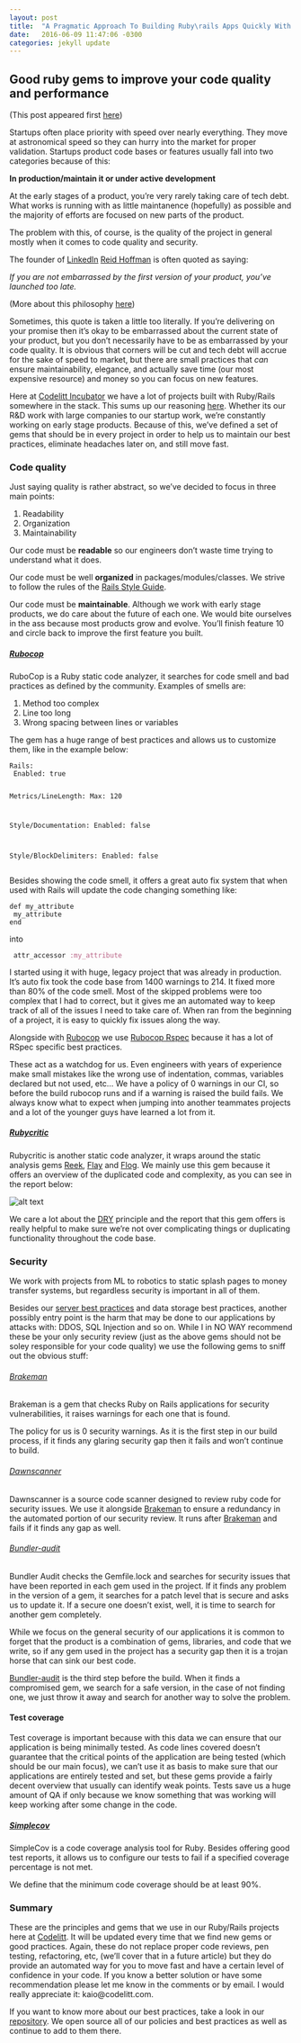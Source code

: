 ```yaml
---
layout: post
title:  "A Pragmatic Approach To Building Ruby\rails Apps Quickly With Quality Code"
date:   2016-06-09 11:47:06 -0300
categories: jekyll update
---
```


<h2 class="post-subheading">Good ruby gems to improve your code quality and performance</h2>

<article role="main" class="blog-post">
<p Excerpt>(This post appeared first <a href="http://www.codelitt.com/blog/pragmatic-approach-building-ruby-rails-apps-quickly-quality-code/">here</a>)</p>
<p>Startups often place priority with speed over nearly everything. They move at astronomical speed so they can hurry into the market for proper validation. Startups product code bases or features usually fall into two categories because of this:</p>
<p><strong>In production/maintain it or under active development</strong></p Out-of-excerp>
<p>At the early stages of a product, you’re very rarely taking care of tech debt. What works is running with as little maintanence (hopefully) as possible and the majority of efforts are focused on new parts of the product.</p>
<p>The problem with this, of course, is the quality of the project in general mostly when it comes to code quality and security.</p>
<p>The founder of <a href="www.linkedin.com">LinkedIn</a> <a href="https://www.linkedin.com/in/reidhoffman">Reid Hoffman</a> is often quoted as saying:</p>
<p><em>If you are not embarrassed by the first version of your product, you’ve launched too late.</em></p>
<p>(More about this philosophy <a href="http://www.businessinsider.com/the-iterate-fast-and-release-often-philosophy-of-entrepreneurship-2009-11">here</a>)</p>
<p>Sometimes, this quote is taken a little too literally. If you’re delivering on your promise then it’s okay to be embarrassed about the current state of your product, but you don’t necessarily have to be as embarrassed by your code quality. It is obvious that corners will be cut and tech debt will accrue for the sake of speed to market, but there are small practices that <em>can</em> ensure maintainability, elegance, and actually save time (our most expensive resource) and money so you can focus on new features.</p>
<p>Here at <a href="codelitt.com">Codelitt Incubator</a> we have a lot of projects built with Ruby/Rails somewhere in the stack. This sums up our reasoning <a href="https://www.quora.com/Why-do-so-many-startups-use-Ruby-on-Rails">here</a>. Whether its our R&amp;D work with large companies to our startup work, we’re constantly working on early stage products. Because of this, we’ve defined a set of gems that should be in every project in order to help us to maintain our best practices, eliminate headaches later on, and still move fast.</p>
<h3 id="code-quality">Code quality</h3>
<p>Just saying quality is rather abstract, so we’ve decided to focus in three main points:</p>
<ol>
<li>Readability</li>
<li>Organization</li>
<li>Maintainability</li>
</ol>
<p>Our code must be <strong>readable</strong> so our engineers don’t waste time trying to understand what it does.</p>
<p>Our code must be well <strong>organized</strong> in packages/modules/classes. We strive to follow the rules of the <a href="http://guides.rubyonrails.org/index.html">Rails Style Guide</a>.</p>
<p>Our code must be <strong>maintainable</strong>. Although we work with early stage products, we do care about the future of each one. We would bite ourselves in the ass because most products grow and evolve. You’ll finish feature 10 and circle back to improve the first feature you built.</p>
<h5 id="rubocop"><a href="https://github.com/bbatsov/rubocop">Rubocop</a></h5>
<p>RuboCop is a Ruby static code analyzer, it searches for code smell and bad practices as defined by the community.
Examples of smells are:</p>
<ol>
<li>Method too complex</li>
<li>Line too long</li>
<li>Wrong spacing between lines or variables</li>
</ol>
<p>The gem has a huge range of best practices and allows us to customize them, like in the example below:</p>
<div class="highlighter-rouge"><pre class="highlight"><code>Rails:
 Enabled: true

Metrics/LineLength:
 Max: 120

Style/Documentation:
 Enabled: false

Style/BlockDelimiters:
 Enabled: false
</code></pre>
</div>
<p>Besides showing the code smell, it offers a great auto fix system that when used with Rails will update the code changing something like:</p>
<div class="language-ruby highlighter-rouge"><pre class="highlight"><code><span class="k">def</span> <span class="nf">my_attribute</span>
 <span class="n">my_attribute</span>
<span class="k">end</span>
</code></pre>
</div>
<p>into</p>
<div class="language-ruby highlighter-rouge"><pre class="highlight"><code> <span class="kp">attr_accessor</span> <span class="ss">:my_attribute</span>
</code></pre>
</div>
<p>I started using it with huge, legacy project that was already in production. It’s auto fix took the code base from 1400 warnings to 214. It fixed more than 80% of the code smell. Most of the skipped problems were too complex that I had to correct, but it gives me an automated way to keep track of all of the issues I need to take care of. When ran from the beginning of a project, it is easy to quickly fix issues along the way.</p>
<p>Alongside with <a href="https://github.com/bbatsov/rubocop">Rubocop</a> we use <a href="https://github.com/nevir/rubocop-rspec">Rubocop Rspec</a> because it has a lot of RSpec specific best practices.</p>
<p>These act as a watchdog for us. Even engineers with years of experience make small mistakes like the wrong use of indentation, commas, variables declared but not used, etc… We have a policy of 0 warnings in our CI, so before the build rubocop runs and if a warning is raised the build fails. We always know what to expect when jumping into another teammates projects and a lot of the younger guys have learned a lot from it.</p>
<h5 id="rubycritic"><a href="https://github.com/whitesmith/rubycritic">Rubycritic</a></h5>
<p>Rubycritic is another static code analyzer, it wraps around the static analysis gems <a href="https://github.com/troessner/reek">Reek</a>, <a href="https://github.com/seattlerb/flay">Flay</a> and <a href="https://github.com/seattlerb/flog">Flog</a>. We mainly use this gem because it offers an overview of the duplicated code and complexity, as you can see in the report below:</p>
<p><img src="https://raw.githubusercontent.com/kaiomagalhaes/kaiomagalhaes.github.io/master/_posts/images/code_quality.png" alt="alt text"></p>
<p>We care a lot about the <a href="https://en.wikipedia.org/wiki/Don%27t_repeat_yourself">DRY</a> principle and the report that this gem offers is really helpful to make sure we’re not over complicating things or duplicating functionality throughout the code base.</p>
<h3 id="security">Security</h3>
<p>We work with projects from ML to robotics to static splash pages to money transfer systems, but regardless security is important in all of them.</p>
<p>Besides our <a href="https://github.com/codelittinc/incubator-resources/blob/master/best_practices/servers.md">server best practices</a> and data storage best practices, another possibly entry point is the harm that may be done to our applications by attacks with: DDOS, SQL Injection and so on. While I in NO WAY recommend these be your only security review (just as the above gems should not be soley responsible for your code quality) we use the following gems to sniff out the obvious stuff:</p>
<h6 id="brakeman"><a href="https://github.com/presidentbeef/brakeman">Brakeman</a></h6>
<p>Brakeman is a gem that checks Ruby on Rails applications for security vulnerabilities, it raises warnings for each one that is found.</p>
<p>The policy for us is 0 security warnings. As it is the first step in our build process, if it finds any glaring security gap then it fails and won’t continue to build.</p>
<h6 id="dawnscanner"><a href="https://github.com/thesp0nge/dawnscanner">Dawnscanner</a></h6>
<p>Dawnscanner is a source code scanner designed to review ruby code for security issues. We use it alongside <a href="https://github.com/presidentbeef/brakeman">Brakeman</a> to ensure a redundancy in the automated portion of our security review. It runs after <a href="https://github.com/presidentbeef/brakeman">Brakeman</a> and fails if it finds any gap as well.</p>
<h6 id="bundler-audit"><a href="https://github.com/rubysec/bundler-audit">Bundler-audit</a></h6>
<p>Bundler Audit checks the Gemfile.lock and searches for security issues that have been reported in each gem used in the project. If it finds any problem in the version of a gem, it searches for a patch level that is secure and asks us to update it. If a secure one doesn’t exist, well, it is time to search for another gem completely.</p>
<p>While we focus on the general security of our applications it is common to forget that the product is a combination of gems, libraries, and code that we write, so if any gem used in the project has a security gap then it is a trojan horse that can sink our best code.</p>
<p><a href="https://github.com/rubysec/bundler-audit">Bundler-audit</a> is the third step before the build. When it finds a compromised gem, we search for a safe version, in the case of not finding one, we just throw it away and search for another way to solve the problem.</p>
<h4 id="test-coverage">Test coverage</h4>
<p>Test coverage is important because with this data we can ensure that our application is being minimally tested. As code lines covered doesn’t guarantee that the critical points of the application are being tested (which should be our main focus), we can’t use it as basis to make sure that our applications are entirely tested and set, but these gems provide a fairly decent overview that usually can identify weak points. Tests save us a huge amount of QA if only because we know something that was working will keep working after some change in the code.</p>
<h5 id="simplecov"><a href="https://github.com/colszowka/simplecov">Simplecov</a></h5>
<p>SimpleCov is a code coverage analysis tool for Ruby. Besides offering good test reports, it allows us to configure our tests to fail if a specified coverage percentage is not met.</p>
<p>We define that the minimum code coverage should be at least 90%.</p>
<h3 id="summary">Summary</h3>
<p>These are the principles and gems that we use in our Ruby/Rails projects here at <a href="codelitt.com">Codelitt</a>. It will be updated every time that we find new gems or good practices. Again, these do not replace proper code reviews, pen testing, refactoring, etc, (we’ll cover that in a future article) but they do provide an automated way for you to move fast and have a certain level of confidence in your code. If you know a better solution or have some recommendation please let me know in the comments or by email. I would really appreciate it: kaio@codelitt.com.</p>
<p>If you want to know more about our best practices, take a look in our <a href="https://github.com/codelittinc/incubator-resources">repository</a>. We open source all of our policies and best practices as well as continue to add to them there.</p>
</article>